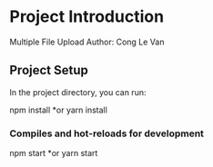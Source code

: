 # Project Introduction
Multiple File Upload
Author: Cong Le Van

## Project Setup

In the project directory, you can run:

npm install
*or
yarn install


### Compiles and hot-reloads for development
npm start
*or
yarn start
